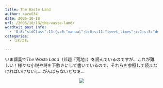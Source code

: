 ```yaml
---
title: The Waste Land
author: kazu634
date: 2005-10-18
url: /2005/10/18/the-waste-land/
wordtwit_post_info:
  - 'O:8:"stdClass":13:{s:6:"manual";b:0;s:11:"tweet_times";i:1;s:5:"delay";i:0;s:7:"enabled";i:1;s:10:"separation";s:2:"60";s:7:"version";s:3:"3.7";s:14:"tweet_template";b:0;s:6:"status";i:2;s:6:"result";a:0:{}s:13:"tweet_counter";i:2;s:13:"tweet_log_ids";a:1:{i:0;i:2109;}s:9:"hash_tags";a:0:{}s:8:"accounts";a:1:{i:0;s:7:"kazu634";}}'
categories:
  - つれづれ

---
```

<div class="section">
<p>
    いま講義で<i>The Waste Land</i>（邦題『荒地』）を読んでいるのですが、これが難しい！様々な小説や詩を下敷きにして書いているので、それらを参照して読まなければいけないし…がんばらないとなぁ…
</p>
  
<p>
</p>
  
<p>
<center>
<a href="https://www.amazon.co.jp/exec/obidos/redirect?tag=Lvdrfree-22%26link_code=xm2%26camp=2025%26creative=165953%26path=http://www.amazon.co.jp/gp/redirect.html%253fASIN=014243731X%2526tag=Lvdrfree-22%2526lcode=xm2%2526cID=2025%2526ccmID=165953%2526location=/o/ASIN/014243731X%25253FSubscriptionId=15JBHWP7TH9QYT1RMHG2" onclick="__gaTracker('send', 'event', 'outbound-article', 'https://www.amazon.co.jp/exec/obidos/redirect?tag=Lvdrfree-22%26link_code=xm2%26camp=2025%26creative=165953%26path=http://www.amazon.co.jp/gp/redirect.html%253fASIN=014243731X%2526tag=Lvdrfree-22%2526lcode=xm2%2526cID=2025%2526ccmID=165953%2526location=/o/ASIN/014243731X%25253FSubscriptionId=15JBHWP7TH9QYT1RMHG2', '');" target="_blank"><img src="http://ec1.images-amazon.com/images/P/014243731X.01._SCMZZZZZZZ_.jpg" border="0" /></a>
</center>
</p>
</div>
